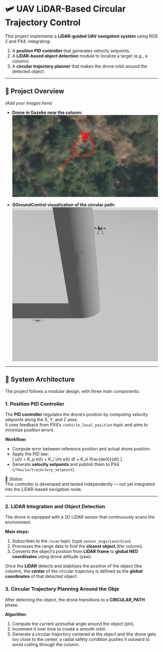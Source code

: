 # 🛩️ UAV LiDAR-Based Circular Trajectory Control

This project implements a **LiDAR-guided UAV navigation system** using ROS 2 and PX4, integrating:
1. A **position PID controller** that generates velocity setpoints.
2. A **LiDAR-based object detection** module to localize a target (e.g., a column).
3. A **circular trajectory planner** that makes the drone orbit around the detected object.

---

## 📸 Project Overview

*(Add your images here)*

- **Drone in Gazebo near the column:**  
  ![Drone orbiting the column in Gazebo](images/Qgroundcontroltraj.png)

- **QGroundControl visualization of the circular path:**  
  ![QGroundControl circular trajectory](images/droneapproach.png)

---

## 🧭 System Architecture

The project follows a modular design, with three main components:

### 1. Position PID Controller
The **PID controller** regulates the drone’s position by computing velocity setpoints along the X, Y, and Z axes.  
It uses feedback from PX4’s `/vehicle_local_position` topic and aims to minimize position errors.

**Workflow:**
- Compute error between reference position and actual drone position.
- Apply the PID law:  
  \[
  u(t) = K_p e(t) + K_i \int e(t) dt + K_d \frac{de(t)}{dt}
  \]
- Generate **velocity setpoints** and publish them to PX4 (`/fmu/in/trajectory_setpoint`).

🧩 *Status:*  
This controller is developed and tested independently — not yet integrated into the LiDAR-based navigation node.

---

### 2. LiDAR Integration and Object Detection
The drone is equipped with a 2D LiDAR sensor that continuously scans the environment.

**Main steps:**
1. Subscribes to the `/scan` topic (type `sensor_msgs/LaserScan`).
2. Processes the range data to find the **closest object** (the column).
3. Converts the object’s position from **LiDAR frame** to **global NED coordinates** using drone attitude (yaw).

Once the **LiDAR** detects and stabilizes the position of the object (the column), the **center** of the circular trajectory is defined as the **global coordinates** of that detected object.

### 3. Circular Trajectory Planning Around the Obje
After detecting the object, the drone transitions to a **CIRCULAR_PATH** phase.

**Algorithm**:

1. Compute the current azimuthal angle around the object (phi).
2. Increment it over time to create a smooth orbit.
3. Generate a circular trajectory centered at the object and ithe drone gets too close to the center, a radial safety condition pushes it outward to avoid cutting through the column.

